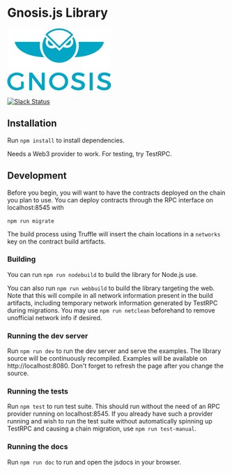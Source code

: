 # Gnosis.js Library 

[![Logo](assets/logo.png)](https://gnosis.pm/)

[![Slack Status](https://slack.gnosis.pm/badge.svg)](https://slack.gnosis.pm)

## Installation

Run `npm install` to install dependencies.

Needs a Web3 provider to work. For testing, try TestRPC.

## Development

Before you begin, you will want to have the contracts deployed on the chain you plan to use. You can deploy contracts through the RPC interface on localhost:8545 with

```
npm run migrate
```

The build process using Truffle will insert the chain locations in a `networks` key on the contract build artifacts.

### Building

You can run `npm run nodebuild` to build the library for Node.js use.

You can also run `npm run webbuild` to build the library targeting the web. Note that this will compile in all network information present in the build artifacts, including temporary network information generated by TestRPC during migrations. You may use `npm run netclean` beforehand to remove unofficial network info if desired.

### Running the dev server

Run `npm run dev` to run the dev server and serve the examples. The library source will be continuously recompiled. Examples will be available on http://localhost:8080. Don't forget to refresh the page after you change the source.

### Running the tests

Run `npm test` to run test suite. This should run without the need of an RPC provider running on localhost:8545. If you already have such a provider running and wish to run the test suite without automatically spinning up TestRPC and causing a chain migration, use `npm run test-manual`.

### Running the docs

Run `npm run doc` to run and open the jsdocs in your browser.
